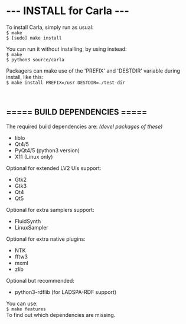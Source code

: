 # ---  INSTALL for Carla  ---

To install Carla, simply run as usual: <br/>
`$ make` <br/>
`$ [sudo] make install`

You can run it without installing, by using instead: <br/>
`$ make` <br/>
`$ python3 source/carla`

Packagers can make use of the 'PREFIX' and 'DESTDIR' variable during install, like this: <br/>
`$ make install PREFIX=/usr DESTDIR=./test-dir`

<br/>

===== BUILD DEPENDENCIES =====
--------------------------------
The required build dependencies are: <i>(devel packages of these)</i>

 - liblo
 - Qt4/5
 - PyQt4/5 (python3 version)
 - X11 (Linux only)

Optional for extended LV2 UIs support:

 - Gtk2
 - Gtk3
 - Qt4
 - Qt5

Optional for extra samplers support:

 - FluidSynth
 - LinuxSampler

Optional for extra native plugins:
 - NTK
 - fftw3
 - mxml
 - zlib

Optional but recommended:

 - python3-rdflib (for LADSPA-RDF support)


You can use: <br/>
`$ make features` <br/>
To find out which dependencies are missing.


<br/>
